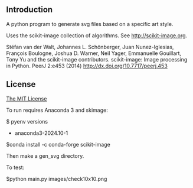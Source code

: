 ## Introduction

A python program to generate svg files based on a specific art style.

Uses the scikit-image collection of algorithms. See http://scikit-image.org.

Stéfan van der Walt, Johannes L. Schönberger, Juan Nunez-Iglesias, François Boulogne, Joshua D. Warner, Neil Yager, Emmanuelle Gouillart, Tony Yu and the scikit-image contributors. scikit-image: Image processing in Python. PeerJ 2:e453 (2014) http://dx.doi.org/10.7717/peerj.453

## License
[The MIT License](LICENSE.txt)

To run requires Anaconda 3 and skimage:

$ pyenv versions
* anaconda3-2024.10-1 

$conda install -c conda-forge scikit-image

Then make a gen_svg directory. 

To test:

$python main.py images/check10x10.png
